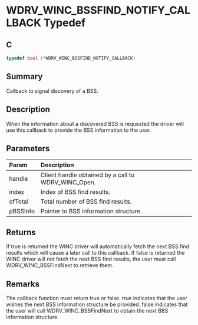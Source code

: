 # WDRV_WINC_BSSFIND_NOTIFY_CALLBACK Typedef

## C

```c
typedef bool (*WDRV_WINC_BSSFIND_NOTIFY_CALLBACK)

```

## Summary

Callback to signal discovery of a BSS.  

## Description

When the information about a discovered BSS is requested the driver will
use this callback to provide the BSS information to the user.

## Parameters

| Param | Description |
|:----- |:----------- |
| handle | Client handle obtained by a call to WDRV_WINC_Open. |
| index | Index of BSS find results. |
| ofTotal | Total number of BSS find results. |
| pBSSInfo | Pointer to BSS information structure.  

## Returns

If true is returned the WINC driver will automatically fetch the next BSS find results which will cause a later call to this callback. If false is returned the WINC driver will not fetch the next BSS find results, the user must call WDRV_WINC_BSSFindNext to retrieve them.  

## Remarks

The callback function must return true or false. true indicates that the user wishes the next BSS information structure be provided. false indicates that the user will call WDRV_WINC_BSSFindNext to obtain the next BBS information structure. 


